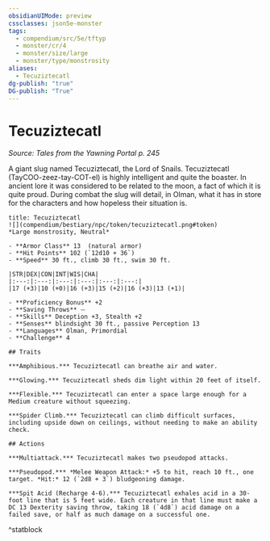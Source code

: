 ```yaml
---
obsidianUIMode: preview
cssclasses: json5e-monster
tags:
  - compendium/src/5e/tftyp
  - monster/cr/4
  - monster/size/large
  - monster/type/monstrosity
aliases:
  - Tecuziztecatl
dg-publish: "true"
DG-publish: "True"
---
```

# Tecuziztecatl
*Source: Tales from the Yawning Portal p. 245*  

A giant slug named Tecuziztecatl, the Lord of Snails. Tecuziztecatl (TayCOO-zeez-tay-COT-el) is highly intelligent and quite the boaster. In ancient lore it was considered to be related to the moon, a fact of which it is quite proud. During combat the slug will detail, in Olman, what it has in store for the characters and how hopeless their situation is.

```ad-statblock
title: Tecuziztecatl
![](compendium/bestiary/npc/token/tecuziztecatl.png#token)
*Large monstrosity, Neutral*

- **Armor Class** 13  (natural armor)
- **Hit Points** 102 (`12d10 + 36`)
- **Speed** 30 ft., climb 30 ft., swim 30 ft.

|STR|DEX|CON|INT|WIS|CHA|
|:---:|:---:|:---:|:---:|:---:|:---:|
|17 (+3)|10 (+0)|16 (+3)|15 (+2)|16 (+3)|13 (+1)|

- **Proficiency Bonus** +2
- **Saving Throws** ⏤
- **Skills** Deception +3, Stealth +2
- **Senses** blindsight 30 ft., passive Perception 13
- **Languages** Olman, Primordial
- **Challenge** 4

## Traits

***Amphibious.*** Tecuziztecatl can breathe air and water.

***Glowing.*** Tecuziztecatl sheds dim light within 20 feet of itself.

***Flexible.*** Tecuziztecatl can enter a space large enough for a Medium creature without squeezing.

***Spider Climb.*** Tecuziztecatl can climb difficult surfaces, including upside down on ceilings, without needing to make an ability check.

## Actions

***Multiattack.*** Tecuziztecatl makes two pseudopod attacks.

***Pseudopod.*** *Melee Weapon Attack:* +5 to hit, reach 10 ft., one target. *Hit:* 12 (`2d8 + 3`) bludgeoning damage.

***Spit Acid (Recharge 4-6).*** Tecuziztecatl exhales acid in a 30-foot line that is 5 feet wide. Each creature in that line must make a DC 13 Dexterity saving throw, taking 18 (`4d8`) acid damage on a failed save, or half as much damage on a successful one.
```
^statblock